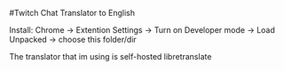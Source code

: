 #Twitch Chat Translator to English

Install:
Chrome -> Extention Settings -> Turn on Developer mode -> Load Unpacked -> choose this folder/dir

The translator that im using is self-hosted libretranslate
